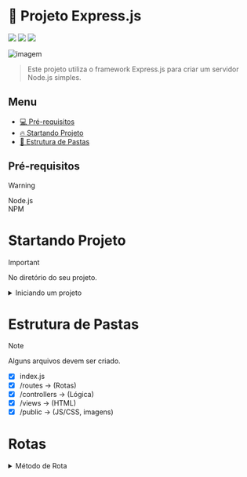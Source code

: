 # 📜 Projeto Express.js
<img src="https://img.shields.io/badge/Express.js-404D59?style=for-the-badge&logo=express" /> <img src="https://img.shields.io/badge/JavaScript-F7DF1E?style=for-the-badge&logo=javascript&logoColor=black" />  <img src="https://img.shields.io/badge/Node.js-43853D?style=for-the-badge&logo=node.js&logoColor=white" />

<img src="https://miro.medium.com/v2/resize:fit:1400/1*0xWhD2FQZJT84o7jAAkGRg.jpeg" alt="imagem">

> Este projeto utiliza o framework Express.js para criar um servidor Node.js simples.


## Menu

- [💻 Pré-requisitos](#Pré-requisitos)
- [🔥 Startando Projeto](#Startando-Projeto)
- [📝 Estrutura de Pastas](#Estrutura-de-Pastas)

## Pré-requisitos
> [!WARNING]
> Node.js  
> NPM

# Startando Projeto

> [!IMPORTANT]
> No diretório do seu projeto.

<details>

<summary>Iniciando um projeto</summary>

### Comandos Necessário

Iniciando o npm 
```bash
   npm init
```

Instalando dependência
```bash
   npm install
```

Instalando o Express
```bash
   npm install express --save
```
> Se o nome do projeto for 'Express' dará problemas no futuro.  

Instalando o Nodemon
> Adicionar o nodemon ao projeto facilita o desenvolvimento, pois ele reinicia automaticamente o servidor sempre que algum arquivo é alterado.
```bash
   npm install nodemon -g
```

Rodar o servidor com Nodemon:
```bash
    nodemon index.js
```

</details>


# Estrutura de Pastas

> [!NOTE]
> Alguns arquivos devem ser criado.

- [x] index.js
- [x] /routes -> (Rotas)
- [x] /controllers -> (Lógica)
- [x] /views -> (HTML)
- [x] /public -> (JS/CSS, imagens)

# Rotas
<details>

<summary>Método de Rota</summary>

### Método Necessário
Método GET
> É o método usado para definir como o servidor Express vai responder a requisições HTTP GET, permitindo configurar rotas e enviar respostas ao cliente.
```javascript
app.get('/', (req, res) => {
    res.send('Hello, World!');
});
```
- `/` -> : A rota que será correspondida. Aqui, estamos usando a rota raiz (home page).
- `req` -> Representa a requisição recebida pelo servidor. Se o cliente enviar parâmetros ou dados, eles podem ser acessados através deste objeto.
- `res.send()` -> Método usado para enviar uma resposta ao cliente. Nesse caso, uma simples mensagem "Hello, World!" será enviada.

Método Listen
> É o comando que efetivamente "liga" o servidor, fazendo com que ele comece a receber requisições.
```javascript
app.listen(4000,function(erro){
    if (erro) {
        console.log("Ocorreu um erro!");
    }else{
        console.log(`Servidor rodando em http://localhost:4000`);
    }
}) 
```
- `port` -> : Número da porta em que o servidor vai escutar as requisições (ex: 4000, 8080).
- `callback` -> : se ocorre um erro a variavel erro sera setada.
</details>